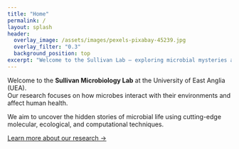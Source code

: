 ```yaml
---
title: "Home"
permalink: /
layout: splash
header:
  overlay_image: /assets/images/pexels-pixabay-45239.jpg
  overlay_filter: "0.3"
  background_position: top
excerpt: "Welcome to the Sullivan Lab – exploring microbial mysteries at the University of East Anglia."
---
```


Welcome to the **Sullivan Microbiology Lab** at the University of East Anglia (UEA).  
Our research focuses on how microbes interact with their environments and affect human health.

We aim to uncover the hidden stories of microbial life using cutting-edge molecular, ecological, and computational techniques.

[Learn more about our research →](/research/)
